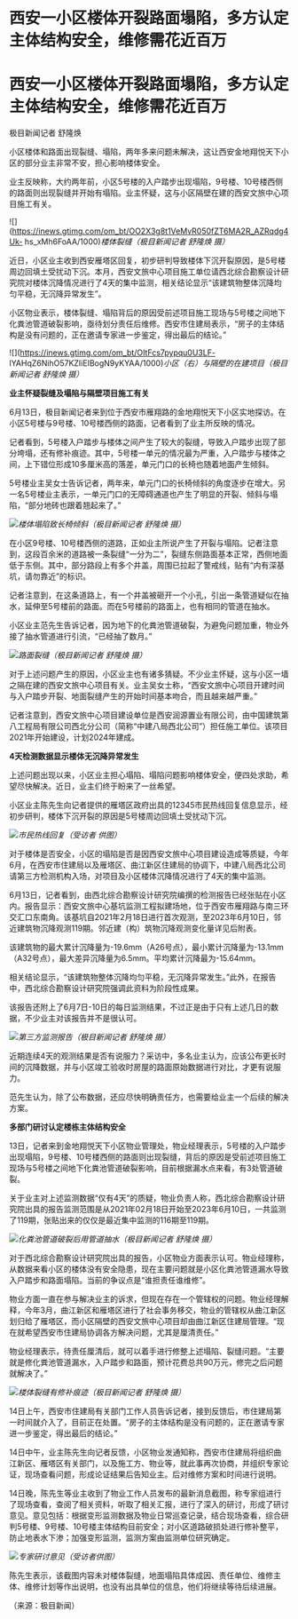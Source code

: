 # 西安一小区楼体开裂路面塌陷，多方认定主体结构安全，维修需花近百万

# 西安一小区楼体开裂路面塌陷，多方认定主体结构安全，维修需花近百万

极目新闻记者 舒隆焕

小区楼体和路面出现裂缝、塌陷，两年多来问题未解决，这让西安金地翔悦天下小区的部分业主非常不安，担心影响楼体安全。

业主反映称，大约两年前，小区5号楼的入户踏步出现塌陷，9号楼、10号楼西侧的路面则出现裂缝并开始有塌陷。业主怀疑，这与小区隔壁在建的西安文旅中心项目施工有关。

![](https://inews.gtimg.com/om_bt/OO2X3g8t1VeMvR050fZT6MA2R_AZRqdg4Uk-
hs_xMh6FoAA/1000)_楼体裂缝（极目新闻记者 舒隆焕 摄）_

近日，小区业主收到西安雁塔区回复，初步研判导致楼体下沉开裂原因，是5号楼周边回填土受扰动下沉。本月，西安文旅中心项目施工单位请西北综合勘察设计研究院对楼体沉降情况进行了4天的集中监测，相关结论显示“该建筑物整体沉降均匀平稳，无沉降异常发生”。

小区物业表示，楼体裂缝、塌陷背后的原因受前述项目施工现场与5号楼之间地下化粪池管道破裂影响，亟待划分责任后维修。西安市住建局表示，“房子的主体结构是没有问题的，正在邀请专家进一步鉴定，得出最后的结论。”

![](https://inews.gtimg.com/om_bt/OItFcs7pypqu0U3LF-
lYAHqZ6NihO57KZIiEIBogN9yKYAA/1000)_小区（右）与隔壁的在建项目（极目新闻记者 舒隆焕 摄）_

**业主怀疑裂缝及塌陷与隔壁项目施工有关**

6月13日，极目新闻记者来到位于西安市雁翔路的金地翔悦天下小区实地探访。在小区5号楼与9号楼、10号楼西侧的路面，记者看到了业主所反映的情况。

记者看到，5号楼入户踏步与楼体之间产生了较大的裂缝，导致入户踏步出现了部分垮塌，还有修补痕迹。其中，5号楼一单元的情况最为严重，入户踏步与楼体之间，上下错位形成10多厘米高的落差，单元门口的长椅也随着地面产生倾斜。

5号楼业主吴女士告诉记者，两年来，单元门口的长椅倾斜的角度逐步在增大。另一名5号楼业主表示，一单元门口的无障碍通道也产生了明显的开裂、倾斜与塌陷，“部分地砖也跟着翘起来了。”

![](https://inews.gtimg.com/om_bt/OawfYeGQzQ18Ry8sKiCzxhGJv4iv4-Nz8eaU6BfXcVSD0AA/1000)_楼体塌陷致长椅倾斜（极目新闻记者
舒隆焕 摄）_

在小区9号楼、10号楼西侧的道路，正如业主所说产生了开裂与塌陷。记者注意到，这段百余米的道路被一条裂缝“一分为二”，裂缝东侧路面基本正常，西侧地面低于东侧。其中，部分路段上有多个井盖，周围已拉起了警戒线，贴有“内有深基坑，请勿靠近”的标识。

记者注意到，在这条道路上，有一个井盖被砸开一个小孔，引出一条管道疑似在抽水，延伸至5号楼前的路面。而在5号楼前的路面上，也有相同的管道在抽水。

小区业主范先生告诉记者，因为地下的化粪池管道破裂，为避免问题加重，物业外接了抽水管道进行引流，“已经抽了数月。”

![](https://inews.gtimg.com/om_bt/OeihygpsLaMtauA5yOMKfFJYQeYep8Js6vNIU7v7mUHUYAA/1000)_路面裂缝（极目新闻记者
舒隆焕 摄）_

对于上述问题产生的原因，小区业主也有诸多猜疑。不少业主怀疑，这与小区一墙之隔在建的西安文旅中心项目有关。业主吴女士称，“西安文旅中心项目开建时间与入户踏步开裂、地面裂缝产生的开始时间基本吻合，而且越来越严重。”

记者注意到，西安文旅中心项目建设单位是西安润源置业有限公司，由中国建筑第八工程局有限公司西北分公司（简称“中建八局西北公司”）担任施工单位。该项目2021年开始建设，计划2024年建成。

**4天检测数据显示楼体无沉降异常发生**

上述问题出现以来，小区业主担心塌陷、塌陷问题影响楼体安全，便四处求助，希望尽快解决。近日，业主们终于盼来了一丝希望。

小区业主陈先生向记者提供的雁塔区政府出具的12345市民热线回复信息显示，经初步研判，楼体下沉开裂的原因是5号楼周边回填土受扰动下沉。

![](https://inews.gtimg.com/om_bt/O5Tuq58GBjfLr8l8sjRzcPkLTRGMqIzSaU72BdctjDeNUAA/1000)_市民热线回复（受访者
供图）_

对于楼体是否安全，小区的塌陷是否是因西安文旅中心项目建设造成等质疑，今年6月，在西安市住建局以及雁塔区、曲江新区住建局的协调下，中建八局西北公司请第三方检测机构入场，对项目及小区楼体沉降情况进行了4天的集中监测。

6月13日，记者看到，由西北综合勘察设计研究院编撰的检测报告已经张贴在小区内。报告显示：西安文旅中心基坑监测工程拟建场地，位于西安市雁翔路与南三环交汇口东南角。该基坑自2021年2月18日进行首次观测，至2023年6月10日，邻近建筑物沉降观测119期。邻近建（构）筑物沉降观测变化量详见后附表。

该建筑物的最大累计沉降量为-19.6mm（A26号点），最小累计沉降量为-13.1mm（A32号点），最大差异沉降量为6.5mm。平均累计沉降最为-15.64mm。

相关结论显示，“该建筑物整体沉降均匀平稳，无沉降异常发生。”此外，在报告中，西北综合勘察设计研究院强调此资料为阶段性成果。

该报告还附上了6月7日-10日的每日监测结果，不过正是由于只有上述几日的数据，不少业主对该报告并不是很认可。

![](https://inews.gtimg.com/om_bt/OmLKoLo5_Q0S3T67IU4mCRwZRKaAiThRqhaAlZxQAFmnYAA/1000)_第三方监测报告（极目新闻记者
舒隆焕 摄）_

近期连续4天的观测结果是否有说服力？采访中，多名业主认为，应该公布更长时间的沉降数据，并与小区竣工验收时房屋的路面原始数据进行对比，才更有说服力。

范先生认为，除了公布数据，还应尽快明确责任方，也需要给业主一个后续的解决方案。

**多部门研讨认定楼栋主体结构安全**

13日，记者来到金地翔悦天下小区物业管理处，物业经理表示，5号楼的入户踏步出现塌陷，9号楼、10号楼西侧的路面则出现裂缝，背后的原因是受前述项目施工现场与5号楼之间地下化粪池管道破裂影响，目前根据漏水点来看，有3处管道破裂。

关于业主对上述监测数据“仅有4天”的质疑，物业负责人称，西北综合勘察设计研究院出具的报告监测范围是从2021年02月18日开始至2023年6月10日，一共监测了119期，张贴出来的仅仅是最近集中监测的116期至119期。

![](https://inews.gtimg.com/om_bt/OLeN3nicJp9s9M3n3sRO5a3A_JPZLG8BaasPNTFlpw7z8AA/1000)_化粪池管道破裂后用管道抽水（极目新闻记者
舒隆焕 摄）_

对于西北综合勘察设计研究院出具的报告，小区物业方面表示认可。物业经理称，从数据来看小区的楼体没有安全隐患，现在主要问题就是小区化粪池管道漏水导致入户踏步和路面塌陷。当前的争议点是“谁担责任谁维修”。

物业方面一直在参与解决业主的诉求，但现在存在一个管辖权的问题。物业经理解释，今年3月，曲江新区和雁塔区进行了社会事务移交，物业的管辖权从曲江新区划归给了雁塔区，而小区隔壁的西安文旅中心项目却由曲江新区住建局管理。“现在就希望西安市住建局协调各方解决问题，尤其是厘清责任。”

物业经理表示，待责任厘清后，就可以着手进行修整上述塌陷、裂缝问题。“主要就是修化粪池管道漏水，入户踏步和路面，预计花费总共90万元，修完之后问题就解决了。”

![](https://inews.gtimg.com/om_bt/OvhAH_NScsTr8wi1SHiBXOCxanIxaUD3MzkEj2ceACaeAAA/1000)_楼体裂缝有修补痕迹（极目新闻记者
舒隆焕 摄）_

14日上午，西安市住建局有关部门工作人员告诉记者，接到反馈后，市住建局第一时间就介入了，目前正在处置。“房子的主体结构是没有问题的，正在邀请专家进一步鉴定，得出最后的结论。”

14日中午，业主陈先生向记者反馈，小区物业发通知称，西安市住建局将组织曲江新区、雁塔区有关部门，以及施工方、物业等，就此事再次协商，并组织专家论证，现场查看问题，形成论证结果后告知业主。后对维修方案和时间进行说明。

14日晚，陈先生等业主收到了物业工作人员发布的最新消息截图，称专家组进行了现场查看，查阅了相关资料，听取了相关汇报，进行了深入的研讨，形成了研讨意见。意见包括：根据变形监测数据及物业日常巡查记录，结合现场查看，综合研判5号楼、9号楼、10号楼主体结构目前安全；对小区道路破损处进行修补整平，防止地表水下渗；加强变形监测，监测方案由监测单位研究确定。

![](https://inews.gtimg.com/om_bt/OcaUh8muVXVaY3L-F38A7PVweyImM8zPvy2FzfCSebHkMAA/1000)_专家研讨意见（受访者供图）_

陈先生表示，该截图内容未对楼体裂缝，地面塌陷具体成因、责任单位、维修主体、维修计划等作出说明，也没有出具单位的信息，他们将继续等待后续进展。

（来源：极目新闻）

